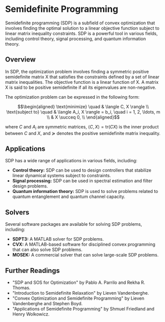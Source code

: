 # Semidefinite Programming

Semidefinite programming (SDP) is a subfield of convex optimization that involves finding the optimal solution to a linear objective function subject to linear matrix inequality constraints. SDP is a powerful tool in various fields, including control theory, signal processing, and quantum information theory.

## Overview

In SDP, the optimization problem involves finding a symmetric positive semidefinite matrix X that satisfies the constraints defined by a set of linear matrix inequalities. The objective function is a linear function of X. A matrix X is said to be positive semidefinite if all its eigenvalues are non-negative. 

The optimization problem can be expressed in the following form:

$$\begin{aligned}
\text{minimize} \quad & \langle C, X \rangle \\
\text{subject to} \quad & \langle A_i, X \rangle = b_i, \quad i = 1, 2, \ldots, m \\
& X \succeq 0, \\
\end{aligned}$$

where $C$ and $A_i$ are symmetric matrices, $\langle C, X \rangle = \text{tr}(CX)$ is the inner product between $C$ and $X$, and $\succeq$ denotes the positive semidefinite matrix inequality.

## Applications

SDP has a wide range of applications in various fields, including:

- **Control theory:** SDP can be used to design controllers that stabilize linear dynamical systems subject to constraints.
- **Signal processing:** SDP can be used in spectral estimation and filter design problems.
- **Quantum information theory:** SDP is used to solve problems related to quantum entanglement and quantum channel capacity.

## Solvers

Several software packages are available for solving SDP problems, including:

- **SDPT3:** A MATLAB solver for SDP problems.
- **CVX:** A MATLAB-based software for disciplined convex programming that can also solve SDP problems.
- **MOSEK:** A commercial solver that can solve large-scale SDP problems.

## Further Readings

- "SDP and SOS for Optimization" by Pablo A. Parrilo and Rekha R. Thomas.
- "Introduction to Semidefinite Relaxation" by Lieven Vandenberghe.
- "Convex Optimization and Semidefinite Programming" by Lieven Vandenberghe and Stephen Boyd.
- "Applications of Semidefinite Programming" by Shmuel Friedland and Henry Wolkowicz.
